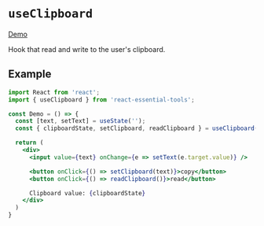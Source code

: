 # `useClipboard`

[Demo](https://devianllert.github.io/react-essential-tools/?path=/story/hooks-useclipboard--basic)

Hook that read and write to the user's clipboard.

## Example

```jsx
import React from 'react';
import { useClipboard } from 'react-essential-tools';

const Demo = () => {
  const [text, setText] = useState('');
  const { clipboardState, setClipboard, readClipboard } = useClipboard();

  return (
    <div>
      <input value={text} onChange={e => setText(e.target.value)} />

      <button onClick={() => setClipboard(text)}>copy</button>
      <button onClick={() => readClipboard()}>read</button>

      Clipboard value: {clipboardState}
    </div>
  )
}

```
